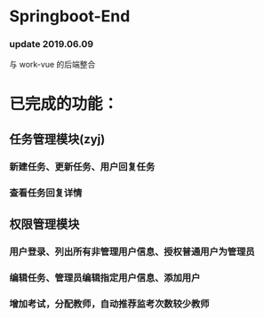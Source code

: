 # Springboot-End

### update 2019.06.09

与 work-vue 的后端整合

# 已完成的功能：

## 任务管理模块(zyj)

### 新建任务、更新任务、用户回复任务

### 查看任务回复详情

## 权限管理模块

### 用户登录、列出所有非管理用户信息、授权普通用户为管理员

### 编辑任务、管理员编辑指定用户信息、添加用户

### 增加考试，分配教师，自动推荐监考次数较少教师
